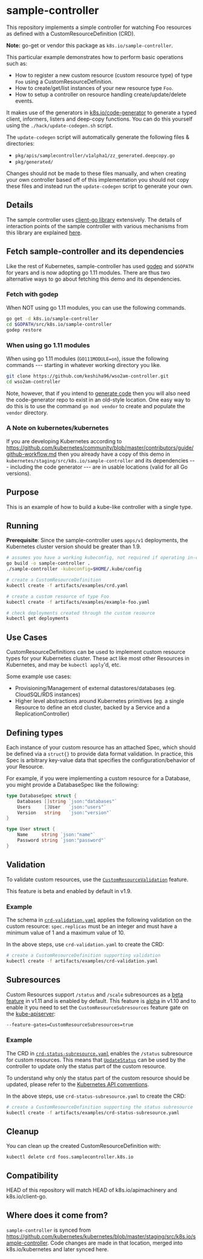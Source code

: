 # sample-controller

This repository implements a simple controller for watching Foo resources as
defined with a CustomResourceDefinition (CRD).

**Note:** go-get or vendor this package as `k8s.io/sample-controller`.

This particular example demonstrates how to perform basic operations such as:

* How to register a new custom resource (custom resource type) of type `Foo` using a CustomResourceDefinition.
* How to create/get/list instances of your new resource type `Foo`.
* How to setup a controller on resource handling create/update/delete events.

It makes use of the generators in [k8s.io/code-generator](https://github.com/kubernetes/code-generator)
to generate a typed client, informers, listers and deep-copy functions. You can
do this yourself using the `./hack/update-codegen.sh` script.

The `update-codegen` script will automatically generate the following files &
directories:

* `pkg/apis/samplecontroller/v1alpha1/zz_generated.deepcopy.go`
* `pkg/generated/`

Changes should not be made to these files manually, and when creating your own
controller based off of this implementation you should not copy these files and
instead run the `update-codegen` script to generate your own.

## Details

The sample controller uses [client-go library](https://github.com/kubernetes/client-go/tree/master/tools/cache) extensively.
The details of interaction points of the sample controller with various mechanisms from this library are
explained [here](docs/controller-client-go.md).

## Fetch sample-controller and its dependencies

Like the rest of Kubernetes, sample-controller has used
[godep](https://github.com/tools/godep) and `$GOPATH` for years and is
now adopting go 1.11 modules.  There are thus two alternative ways to
go about fetching this demo and its dependencies.

### Fetch with godep

When NOT using go 1.11 modules, you can use the following commands.

```sh
go get -d k8s.io/sample-controller
cd $GOPATH/src/k8s.io/sample-controller
godep restore
```

### When using go 1.11 modules

When using go 1.11 modules (`GO111MODULE=on`), issue the following
commands --- starting in whatever working directory you like.

```sh
git clone https://github.com/keshiha96/wso2am-controller.git
cd wso2am-controller
```

Note, however, that if you intend to
[generate code](#changes-to-the-types) then you will also need the
code-generator repo to exist in an old-style location.  One easy way
to do this is to use the command `go mod vendor` to create and
populate the `vendor` directory.

### A Note on kubernetes/kubernetes

If you are developing Kubernetes according to
https://github.com/kubernetes/community/blob/master/contributors/guide/github-workflow.md
then you already have a copy of this demo in
`kubernetes/staging/src/k8s.io/sample-controller` and its dependencies
--- including the code generator --- are in usable locations
(valid for all Go versions).

## Purpose

This is an example of how to build a kube-like controller with a single type.

## Running

**Prerequisite**: Since the sample-controller uses `apps/v1` deployments, the Kubernetes cluster version should be greater than 1.9.

```sh
# assumes you have a working kubeconfig, not required if operating in-cluster
go build -o sample-controller .
./sample-controller -kubeconfig=$HOME/.kube/config

# create a CustomResourceDefinition
kubectl create -f artifacts/examples/crd.yaml

# create a custom resource of type Foo
kubectl create -f artifacts/examples/example-foo.yaml

# check deployments created through the custom resource
kubectl get deployments
```

## Use Cases

CustomResourceDefinitions can be used to implement custom resource types for your Kubernetes cluster.
These act like most other Resources in Kubernetes, and may be `kubectl apply`'d, etc.

Some example use cases:

* Provisioning/Management of external datastores/databases (eg. CloudSQL/RDS instances)
* Higher level abstractions around Kubernetes primitives (eg. a single Resource to define an etcd cluster, backed by a Service and a ReplicationController)

## Defining types

Each instance of your custom resource has an attached Spec, which should be defined via a `struct{}` to provide data format validation.
In practice, this Spec is arbitrary key-value data that specifies the configuration/behavior of your Resource.

For example, if you were implementing a custom resource for a Database, you might provide a DatabaseSpec like the following:

``` go
type DatabaseSpec struct {
	Databases []string `json:"databases"`
	Users     []User   `json:"users"`
	Version   string   `json:"version"`
}

type User struct {
	Name     string `json:"name"`
	Password string `json:"password"`
}
```

## Validation

To validate custom resources, use the [`CustomResourceValidation`](https://kubernetes.io/docs/tasks/access-kubernetes-api/extend-api-custom-resource-definitions/#validation) feature.

This feature is beta and enabled by default in v1.9.

### Example

The schema in [`crd-validation.yaml`](./artifacts/examples/crd-validation.yaml) applies the following validation on the custom resource:
`spec.replicas` must be an integer and must have a minimum value of 1 and a maximum value of 10.

In the above steps, use `crd-validation.yaml` to create the CRD:

```sh
# create a CustomResourceDefinition supporting validation
kubectl create -f artifacts/examples/crd-validation.yaml
```

## Subresources

Custom Resources support `/status` and `/scale` subresources as a [beta feature](https://kubernetes.io/docs/tasks/access-kubernetes-api/custom-resources/custom-resource-definitions/#subresources) in v1.11 and is enabled by default.
This feature is [alpha](https://v1-10.docs.kubernetes.io/docs/tasks/access-kubernetes-api/extend-api-custom-resource-definitions/#subresources) in v1.10 and to enable it you need to set the `CustomResourceSubresources` feature gate on the [kube-apiserver](https://kubernetes.io/docs/admin/kube-apiserver):

```sh
--feature-gates=CustomResourceSubresources=true
```

### Example

The CRD in [`crd-status-subresource.yaml`](./artifacts/examples/crd-status-subresource.yaml) enables the `/status` subresource
for custom resources.
This means that [`UpdateStatus`](./controller.go#L330) can be used by the controller to update only the status part of the custom resource.

To understand why only the status part of the custom resource should be updated, please refer to the [Kubernetes API conventions](https://git.k8s.io/community/contributors/devel/sig-architecture/api-conventions.md#spec-and-status).

In the above steps, use `crd-status-subresource.yaml` to create the CRD:

```sh
# create a CustomResourceDefinition supporting the status subresource
kubectl create -f artifacts/examples/crd-status-subresource.yaml
```

## Cleanup

You can clean up the created CustomResourceDefinition with:

    kubectl delete crd foos.samplecontroller.k8s.io

## Compatibility

HEAD of this repository will match HEAD of k8s.io/apimachinery and
k8s.io/client-go.

## Where does it come from?

`sample-controller` is synced from
https://github.com/kubernetes/kubernetes/blob/master/staging/src/k8s.io/sample-controller.
Code changes are made in that location, merged into k8s.io/kubernetes and
later synced here.
